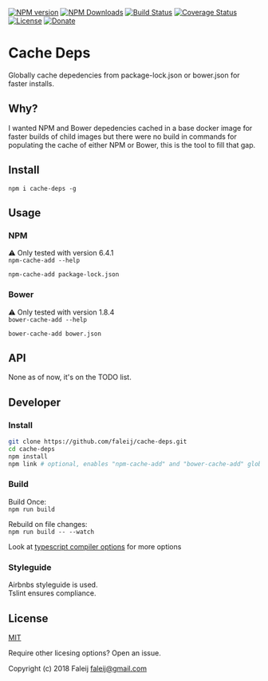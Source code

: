 
[![NPM version][npm-image]][npm-url]
[![NPM Downloads][downloads-image]][downloads-url]
[![Build Status][travis-image]][travis-url]
[![Coverage Status][coveralls-image]][coveralls-url]
[![License][license-image]](LICENSE)
[![Donate][donate-image]][donate-url]

# Cache Deps
Globally cache depedencies from package-lock.json or bower.json for faster installs.


## Why?
I wanted NPM and Bower depedencies cached in a base docker image for faster builds of child images but there were no build in commands for populating the cache of either NPM or Bower, this is the tool to fill that gap.


## Install
`npm i cache-deps -g`


## Usage

### NPM
⚠️ Only tested with version 6.4.1  
`npm-cache-add --help`

`npm-cache-add package-lock.json`

### Bower
⚠️ Only tested with version 1.8.4  
`bower-cache-add --help`

`bower-cache-add bower.json`


## API
None as of now, it's on the TODO list.


## Developer

### Install
```bash
git clone https://github.com/faleij/cache-deps.git
cd cache-deps
npm install
npm link # optional, enables "npm-cache-add" and "bower-cache-add" globally
```

### Build
Build Once:  
`npm run build`

Rebuild on file changes:  
`npm run build -- --watch`

Look at [typescript compiler options](https://www.typescriptlang.org/docs/handbook/compiler-options.html) for more options

### Styleguide
Airbnbs styleguide is used.  
Tslint ensures compliance.


## License

[MIT](LICENSE)

Require other licesing options? Open an issue.

Copyright (c) 2018 Faleij [faleij@gmail.com](mailto:faleij@gmail.com)

[npm-image]: http://img.shields.io/npm/v/cache-deps.svg
[npm-url]: https://npmjs.org/package/cache-deps
[downloads-image]: https://img.shields.io/npm/dm/cache-deps.svg
[downloads-url]: https://npmjs.org/package/cache-deps
[travis-image]: https://travis-ci.org/Faleij/cache-deps.svg?branch=master
[travis-url]: https://travis-ci.org/Faleij/cache-deps
[coveralls-image]: https://coveralls.io/repos/Faleij/cache-deps/badge.svg?branch=master&service=github
[coveralls-url]: https://coveralls.io/github/Faleij/cache-deps?branch=master
[license-image]: https://img.shields.io/badge/license-MIT-blue.svg
[donate-image]: https://img.shields.io/badge/Donate-PayPal-green.svg
[donate-url]: https://www.paypal.com/cgi-bin/webscr?cmd=_donations&business=faleij%40gmail%2ecom&lc=GB&item_name=faleij&item_number=jsonStreamStringify&currency_code=SEK&bn=PP%2dDonationsBF%3abtn_donate_SM%2egif%3aNonHosted
